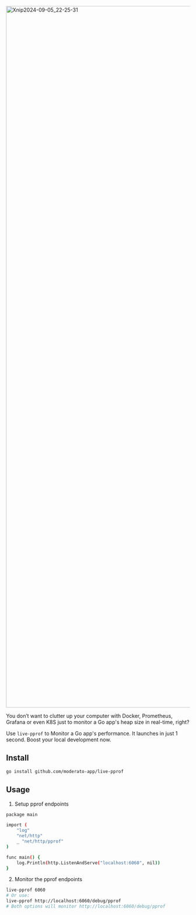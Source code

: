<img width="1920" alt="Xnip2024-09-05_22-25-31" src="https://github.com/user-attachments/assets/fee917b2-8bc6-47e5-8b18-47bd56c545a5">

You don’t want to clutter up your computer with Docker, Prometheus, Grafana or even K8S just to monitor a Go app's heap size in real-time, right?

Use `live-pprof` to Monitor a Go app's performance. It launches in just 1 second. Boost your local development now.

## Install

```bash
go install github.com/moderato-app/live-pprof
```

## Usage

1. Setup pprof endpoints

```bash
package main

import (
	"log"
	"net/http"
	_ "net/http/pprof"
)

func main() {
	log.Println(http.ListenAndServe("localhost:6060", nil))
}
```

2. Monitor the pprof endpoints

```bash
live-pprof 6060 
# Or use:
live-pprof http://localhost:6060/debug/pprof
# Both options will monitor http://localhost:6060/debug/pprof
```